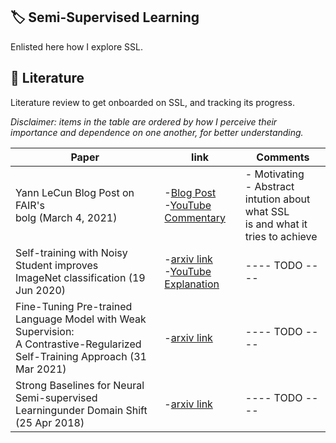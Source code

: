 
🏷️ Semi-Supervised Learning
-------------
Enlisted here how I explore SSL.

📰 Literature
-------------
Literature review to get onboarded on SSL, and tracking its progress.

 *Disclaimer: items in the table are ordered by how I perceive their importance and dependence on one another, for better understanding.*

| <div>  Paper </div> 	| link 	| Comments 	|
|-------	|------	|---------	|
|Yann LeCun Blog Post on FAIR's <br/> bolg (March 4, 2021)| -[Blog Post](https://ai.facebook.com/blog/self-supervised-learning-the-dark-matter-of-intelligence)<br/> -[YouTube Commentary](https://www.youtube.com/watch?v=Ag1bw8MfHGQ&t=389s)	|	- Motivating <br/> - Abstract intution about what SSL <br> is and what it tries to achieve |
|Self-training with Noisy Student improves <br/> ImageNet classification (19 Jun 2020) | -[arxiv link](https://arxiv.org/pdf/1911.04252.pdf)<br/> -[YouTube Explanation](https://www.youtube.com/watch?v=q7PjrmGNx5A&t=1499s)| ---- TODO ---- |
|Fine-Tuning Pre-trained Language Model with Weak Supervision:<br/> A Contrastive-Regularized Self-Training Approach (31 Mar 2021)| -[arxiv link](https://arxiv.org/pdf/2010.07835.pdf) | ---- TODO ---- |
|Strong Baselines for Neural Semi-supervised Learningunder Domain Shift (25 Apr 2018)| -[arxiv link](https://arxiv.org/pdf/1804.09530.pdf) | ---- TODO ---- |



